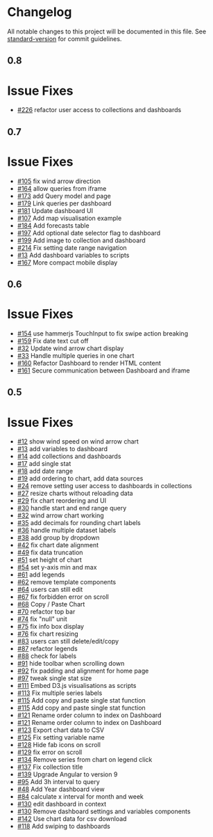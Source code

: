# Changelog

All notable changes to this project will be documented in this file. See [standard-version](https://github.com/conventional-changelog/standard-version) for commit guidelines.

## 0.8
Issue Fixes
=======
* [#226](https://github.com/upfrontsystems/izinto-angular/issues/226) refactor user access to collections and dashboards

## 0.7
Issue Fixes
=======
* [#105](https://github.com/upfrontsystems/izinto-angular/issues/105) fix wind arrow direction
* [#164](https://github.com/upfrontsystems/izinto-angular/issues/164) allow queries from iframe
* [#173](https://github.com/upfrontsystems/izinto-angular/issues/173) add Query model and page
* [#179](https://github.com/upfrontsystems/izinto-angular/issues/179) Link queries per dashboard
* [#181](https://github.com/upfrontsystems/izinto-angular/issues/181) Update dashboard UI
* [#107](https://github.com/upfrontsystems/izinto-angular/issues/107) Add map visualisation example
* [#184](https://github.com/upfrontsystems/izinto-angular/issues/184) Add forecasts table
* [#197](https://github.com/upfrontsystems/izinto-angular/issues/197) Add optional date selector flag to dashboard
* [#199](https://github.com/upfrontsystems/izinto-angular/issues/199) Add image to collection and dashboard
* [#214](https://github.com/upfrontsystems/izinto-angular/issues/214) Fix setting date range navigation
* [#13](https://github.com/upfrontsystems/izinto-angular/issues/13) Add dashboard variables to scripts
* [#167](https://github.com/upfrontsystems/izinto-angular/issues/167) More compact mobile display


## 0.6
Issue Fixes
=======
* [#154](https://github.com/upfrontsystems/izinto-angular/issues/154) use hammerjs TouchInput to fix swipe action breaking
* [#159](https://github.com/upfrontsystems/izinto-angular/issues/159) Fix date text cut off
* [#32](https://github.com/upfrontsystems/izinto-angular/issues/32) Update wind arrow chart display
* [#33](https://github.com/upfrontsystems/izinto-angular/issues/33) Handle multiple queries in one chart
* [#160](https://github.com/upfrontsystems/izinto-angular/issues/160) Refactor Dashboard to render HTML content
* [#161](https://github.com/upfrontsystems/izinto-angular/issues/160) Secure communication between Dashboard and iframe

## 0.5
Issue Fixes
=======
* [#12](https://github.com/upfrontsystems/izinto-angular/issues/12) show wind speed on wind arrow chart
* [#13](https://github.com/upfrontsystems/izinto-angular/issues/13) add variables to dashboard
* [#14](https://github.com/upfrontsystems/izinto-angular/issues/14) add collections and dashboards
* [#17](https://github.com/upfrontsystems/izinto-angular/issues/17) add single stat
* [#18](https://github.com/upfrontsystems/izinto-angular/issues/18) add date range
* [#19](https://github.com/upfrontsystems/izinto-angular/issues/19) add ordering to chart, add data sources
* [#24](https://github.com/upfrontsystems/izinto-angular/issues/24) remove setting user access to dashboards in collections
* [#27](https://github.com/upfrontsystems/izinto-angular/issues/27) resize charts without reloading data
* [#29](https://github.com/upfrontsystems/izinto-angular/issues/29) fix chart reordering and UI
* [#30](https://github.com/upfrontsystems/izinto-angular/issues/30) handle start and end range query
* [#32](https://github.com/upfrontsystems/izinto-angular/issues/32) wind arrow chart working
* [#35](https://github.com/upfrontsystems/izinto-angular/issues/35) add decimals for rounding chart labels
* [#36](https://github.com/upfrontsystems/izinto-angular/issues/36) handle multiple dataset labels
* [#38](https://github.com/upfrontsystems/izinto-angular/issues/38) add group by dropdown
* [#42](https://github.com/upfrontsystems/izinto-angular/issues/42) fix chart date alignment
* [#49](https://github.com/upfrontsystems/izinto-angular/issues/42) fix data truncation
* [#51](https://github.com/upfrontsystems/izinto-angular/issues/51) set height of chart
* [#54](https://github.com/upfrontsystems/izinto-angular/issues/54) set y-axis min and max
* [#61](https://github.com/upfrontsystems/izinto-angular/issues/61) add legends
* [#62](https://github.com/upfrontsystems/izinto-angular/issues/42) remove template components
* [#64](https://github.com/upfrontsystems/izinto-angular/issues/64) users can still edit
* [#67](https://github.com/upfrontsystems/izinto-angular/issues/67) fix forbidden error on scroll
* [#68](https://github.com/upfrontsystems/izinto-angular/issues/68) Copy / Paste Chart
* [#70](https://github.com/upfrontsystems/izinto-angular/issues/70) refactor top bar
* [#74](https://github.com/upfrontsystems/izinto-angular/issues/75) fix "null" unit
* [#75](https://github.com/upfrontsystems/izinto-angular/issues/75) fix info box display
* [#76](https://github.com/upfrontsystems/izinto-angular/issues/76) fix chart resizing
* [#83](https://github.com/upfrontsystems/izinto-angular/issues/83) users can still delete/edit/copy
* [#87](https://github.com/upfrontsystems/izinto-angular/issues/87) refactor legends
* [#88](https://github.com/upfrontsystems/izinto-angular/issues/88) check for labels
* [#91](https://github.com/upfrontsystems/izinto-angular/issues/91) hide toolbar when scrolling down
* [#92](https://github.com/upfrontsystems/izinto-angular/issues/91) fix padding and alignment for home page
* [#97](https://github.com/upfrontsystems/izinto-angular/issues/97) tweak single stat size
* [#111](https://github.com/upfrontsystems/izinto-angular/issues/67) Embed D3.js visualisations as scripts
* [#113](https://github.com/upfrontsystems/izinto-angular/issues/113) Fix multiple series labels
* [#115](https://github.com/upfrontsystems/izinto-angular/issues/115) Add copy and paste single stat function
* [#115](https://github.com/upfrontsystems/izinto-angular/issues/115) Add copy and paste single stat function
* [#121](https://github.com/upfrontsystems/izinto-angular/issues/121) Rename order column to index on Dashboard
* [#121](https://github.com/upfrontsystems/izinto-angular/issues/121) Rename order column to index on Dashboard
* [#123](https://github.com/upfrontsystems/izinto-angular/issues/123) Export chart data to CSV
* [#125](https://github.com/upfrontsystems/izinto-angular/issues/125) Fix setting variable name
* [#128](https://github.com/upfrontsystems/izinto-angular/issues/128) Hide fab icons on scroll
* [#129](https://github.com/upfrontsystems/izinto-angular/issues/129) fix error on scroll
* [#134](https://github.com/upfrontsystems/izinto-angular/issues/134) Remove series from chart on legend click
* [#137](https://github.com/upfrontsystems/izinto-angular/issues/125) Fix collection title
* [#139](https://github.com/upfrontsystems/izinto-angular/issues/139) Upgrade Angular to version 9
* [#95](https://github.com/upfrontsystems/izinto-angular/issues/95) Add 3h interval to query
* [#48](https://github.com/upfrontsystems/izinto-angular/issues/48) Add Year dashboard view
* [#84](https://github.com/upfrontsystems/izinto-angular/issues/84) calculate x interval for month and week
* [#130](https://github.com/upfrontsystems/izinto-angular/issues/130) edit dashboard in context
* [#130](https://github.com/upfrontsystems/izinto-angular/issues/130) Remove dashboard settings and variables components
* [#142](https://github.com/upfrontsystems/izinto-angular/issues/142) Use chart data for csv download
* [#118](https://github.com/upfrontsystems/izinto-angular/issues/118) Add swiping to dashboards
